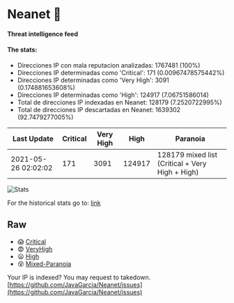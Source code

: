 # Neanet :hocho:
#### Threat intelligence feed
#### The stats:

- Direcciones IP con mala reputacion analizadas: 1767481 (100%)
- Direcciones IP determinadas como 'Critical':  171 (0.00967478575442%)
- Direcciones IP determinadas como 'Very High':  3091 (0.174881653608%)
- Direcciones IP determinadas como 'High':  124917 (7.06751586014)
- Total de direcciones IP indexadas en Neanet:  128179 (7.2520722995%)
- Total de direcciones IP descartadas en Neanet:  1639302 (92.7479277005%)

| Last Update | Critical | Very High | High | Paranoia |
| --- | --- | --- | --- | --- |
| 2021-05-26 02:02:02 | 171 | 3091 | 124917 | 128179 mixed list (Critical + Very High + High)|

![Stats](https://docs.google.com/spreadsheets/d/e/2PACX-1vSnaNMIXVabIpDJjufMlzH7poXnshF3mgd8Is1g9ytUEzVsP5my4Trn8f-xkoLLQ38xpL3HtmUexLo6/pubchart?oid=501124687&format=image)

For the historical stats go to: [link](/stats.csv)
## Raw
- :scream: [Critical](https://raw.githubusercontent.com/JavaGarcia/Neanet/master/blacklists/neanet_critical.txt)
- :fearful: [VeryHigh](https://raw.githubusercontent.com/JavaGarcia/Neanet/master/blacklists/neanet_veryHigh.txtt)
- :frowning: [High](https://raw.githubusercontent.com/JavaGarcia/Neanet/master/blacklists/neanet_high.txt)
- :dizzy_face: [Mixed-Paranoia](https://raw.githubusercontent.com/JavaGarcia/Neanet/master/blacklists/neanet_all.txt)


Your IP is indexed? You may request to takedown. [https://github.com/JavaGarcia/Neanet/issues](https://github.com/JavaGarcia/Neanet/issues)





















































































































































































































































































































































































































































































































































































































































































































































































































































































































































































































































































































































































































































































































































































































































































































































































































































































































































































































































































































































































































































































































































































































































































































































































































































































































































































































































































































































































































































































































































































































































































































































































































































































































































































































































































































































































































































































































































































































































































































































































































































































































































































































































































































































































































































































































































































































































































































































































































































































































































































































































































































































































































































































































































































































































































































































































































































































































































































































































































































































































































































































































































































































































































































































































































































































































































































































































































































































































































